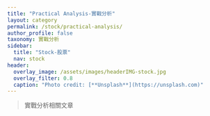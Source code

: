 ```yaml
---
title: "Practical Analysis-實戰分析"
layout: category
permalink: /stock/practical-analysis/
author_profile: false
taxonomy: 實戰分析
sidebar:
  title: "Stock-股票"
  nav: stock
header:
  overlay_image: /assets/images/headerIMG-stock.jpg
  overlay_filter: 0.8
  caption: "Photo credit: [**Unsplash**](https://unsplash.com)"
---
```


> 實戰分析相關文章
<!--stackedit_data:
eyJoaXN0b3J5IjpbLTE3OTk4MDg1NTVdfQ==
-->